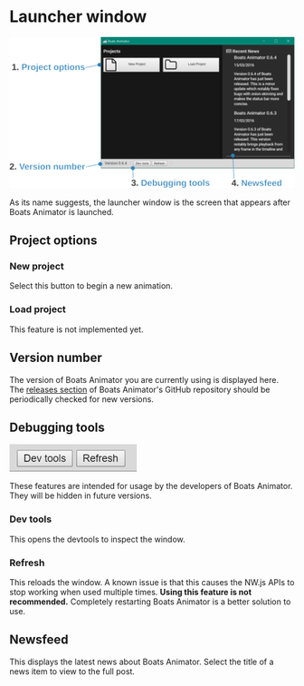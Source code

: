 # Launcher window
![Launcher window](../img/launcher-window.svg)

As its name suggests, the launcher window is the screen that appears after Boats Animator is launched.

## Project options

### New project
Select this button to begin a new animation.

### Load project
This feature is not implemented yet.

## Version number
The version of Boats Animator you are currently using is displayed here. The [releases section](https://github.com/BoatsAreRockable/animator/releases) of Boats Animator's GitHub repository should be periodically checked for new versions.

## Debugging tools
![Debugging tools](../img/debugging-tools.png)

These features are intended for usage by the developers of Boats Animator. They will be hidden in future versions.

### Dev tools
This opens the devtools to inspect the window.

### Refresh
This reloads the window. A known issue is that this causes the NW.js APIs to stop working when used multiple times. **Using this feature is not recommended.** Completely restarting Boats Animator is a better solution to use.

## Newsfeed
This displays the latest news about Boats Animator. Select the title of a news item to view to the full post.